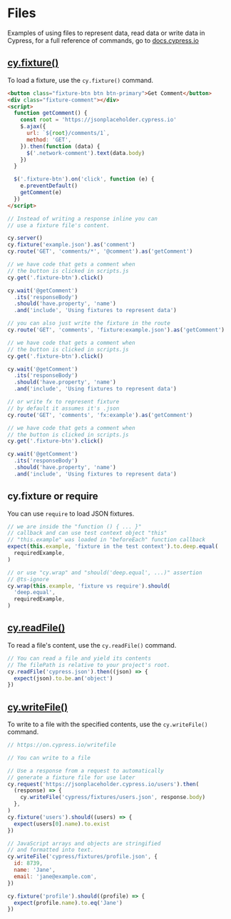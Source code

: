 # Files

Examples of using files to represent data, read data or write data in Cypress, for a full reference of commands, go to [docs.cypress.io](https://on.cypress.io/api)

## [cy.fixture()](https://on.cypress.io/fixture)

To load a fixture, use the `cy.fixture()` command.

<!-- fiddle cy.fixture() - load a fixture -->

```html
<button class="fixture-btn btn btn-primary">Get Comment</button>
<div class="fixture-comment"></div>
<script>
  function getComment() {
    const root = 'https://jsonplaceholder.cypress.io'
    $.ajax({
      url: `${root}/comments/1`,
      method: 'GET',
    }).then(function (data) {
      $('.network-comment').text(data.body)
    })
  }

  $('.fixture-btn').on('click', function (e) {
    e.preventDefault()
    getComment(e)
  })
</script>
```

```js
// Instead of writing a response inline you can
// use a fixture file's content.

cy.server()
cy.fixture('example.json').as('comment')
cy.route('GET', 'comments/*', '@comment').as('getComment')

// we have code that gets a comment when
// the button is clicked in scripts.js
cy.get('.fixture-btn').click()

cy.wait('@getComment')
  .its('responseBody')
  .should('have.property', 'name')
  .and('include', 'Using fixtures to represent data')

// you can also just write the fixture in the route
cy.route('GET', 'comments', 'fixture:example.json').as('getComment')

// we have code that gets a comment when
// the button is clicked in scripts.js
cy.get('.fixture-btn').click()

cy.wait('@getComment')
  .its('responseBody')
  .should('have.property', 'name')
  .and('include', 'Using fixtures to represent data')

// or write fx to represent fixture
// by default it assumes it's .json
cy.route('GET', 'comments', 'fx:example').as('getComment')

// we have code that gets a comment when
// the button is clicked in scripts.js
cy.get('.fixture-btn').click()

cy.wait('@getComment')
  .its('responseBody')
  .should('have.property', 'name')
  .and('include', 'Using fixtures to represent data')
```

<!-- fiddle-end -->

## cy.fixture or require

You can use `require` to load JSON fixtures.

<!-- could not make this test work yet -->
<!-- fiddle.skip cy.fixture() or require - load a fixture -->

```js
// we are inside the "function () { ... }"
// callback and can use test context object "this"
// "this.example" was loaded in "beforeEach" function callback
expect(this.example, 'fixture in the test context').to.deep.equal(
  requiredExample,
)

// or use "cy.wrap" and "should('deep.equal', ...)" assertion
// @ts-ignore
cy.wrap(this.example, 'fixture vs require').should(
  'deep.equal',
  requiredExample,
)
```

<!-- fiddle-end -->

## [cy.readFile()](https://on.cypress.io/readfile)

To read a file's content, use the `cy.readFile()` command.

<!-- fiddle cy.readFile() - read file contents -->

```js
// You can read a file and yield its contents
// The filePath is relative to your project's root.
cy.readFile('cypress.json').then((json) => {
  expect(json).to.be.an('object')
})
```

<!-- fiddle-end -->

## [cy.writeFile()](https://on.cypress.io/writefile)

To write to a file with the specified contents, use the `cy.writeFile()` command.

<!-- fiddle cy.writeFile() - write to a file -->

```js
// https://on.cypress.io/writefile

// You can write to a file

// Use a response from a request to automatically
// generate a fixture file for use later
cy.request('https://jsonplaceholder.cypress.io/users').then(
  (response) => {
    cy.writeFile('cypress/fixtures/users.json', response.body)
  },
)
cy.fixture('users').should((users) => {
  expect(users[0].name).to.exist
})

// JavaScript arrays and objects are stringified
// and formatted into text.
cy.writeFile('cypress/fixtures/profile.json', {
  id: 8739,
  name: 'Jane',
  email: 'jane@example.com',
})

cy.fixture('profile').should((profile) => {
  expect(profile.name).to.eq('Jane')
})
```

<!-- fiddle-end -->
